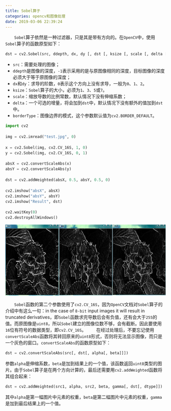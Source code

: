 ```yaml
---
title: Sobel算子
categories: opencv和图像处理
date: 2019-03-06 22:39:24
---
```

&emsp;&emsp;`Sobel`算子依然是一种过滤器，只是其是带有方向的。在`OpenCV`中，使用`Sobel`算子的函数原型如下：<!--more-->

``` python
dst = cv2.Sobel(src, ddepth, dx, dy [, dst [, ksize [, scale [, delta [, borderType]]]]])
```

- `src`：需要处理的图像；
- `ddepth`是图像的深度，`-1`表示采用的是与原图像相同的深度，目标图像的深度必须大于等于原图像的深度；
- `dx`和`dy`：求导的阶数，`0`表示这个方向上没有求导，一般为`0`、`1`、`2`。
- `ksize`：`Sobel`算子的大小，必须为`1`、`3`、`5`或`7`。
- `scale`：缩放导数的比例常数，默认情况下没有伸缩系数；
- `delta`：一个可选的增量，将会加到`dst`中，默认情况下没有额外的值加到`dst`中。
- `borderType`：图像边界的模式，这个参数默认值为`cv2.BORDER_DEFAULT`。

``` python
import cv2

img = cv2.imread("test.jpg", 0)

x = cv2.Sobel(img, cv2.CV_16S, 1, 0)
y = cv2.Sobel(img, cv2.CV_16S, 0, 1)

absX = cv2.convertScaleAbs(x)
absY = cv2.convertScaleAbs(y)

dst = cv2.addWeighted(absX, 0.5, absY, 0.5, 0)

cv2.imshow("absX", absX)
cv2.imshow("absY", absY)
cv2.imshow("Result", dst)

cv2.waitKey(0)
cv2.destroyAllWindows()
```

<img src="./Sobel算子/1.png" height="222" width="844">

&emsp;&emsp;`Sobel`函数的第二个参数使用了`cv2.CV_16S`，因为`OpenCV`文档对`Sobel`算子的介绍中有这么一句：in the case of `8-bit` input images it will result in truncated derivatives，即`Sobel`函数求完导数后会有负值，还有会大于`255`的值。而原图像是`uint8`，所以`Sobel`建立的图像位数不够，会有截断。因此要使用`16`位有符号的数据类型，即`cv2.CV_16S`。
&emsp;&emsp;在经过处理后，不要忘记使用`convertScaleAbs`函数将其转回原来的`uint8`形式，否则将无法显示图像，而只是一个灰色的窗口。`convertScaleAbs`的函数原型如下：

``` python
dst = cv2.convertScaleAbs(src[, dst[, alpha[, beta]]])
```

参数`alpha`是伸缩系数，`beta`是加到结果上的一个值，该函数返回`uint8`类型的图片。由于`Sobel`算子是在两个方向计算的，最后还需要用`cv2.addWeighted`函数将其组合起来：

``` python
dst = cv2.addWeighted(src1, alpha, src2, beta, gamma[, dst[, dtype]])
```

其中`alpha`是第一幅图片中元素的权重，`beta`是第二幅图片中元素的权重，`gamma`是加到最后结果上的一个值。